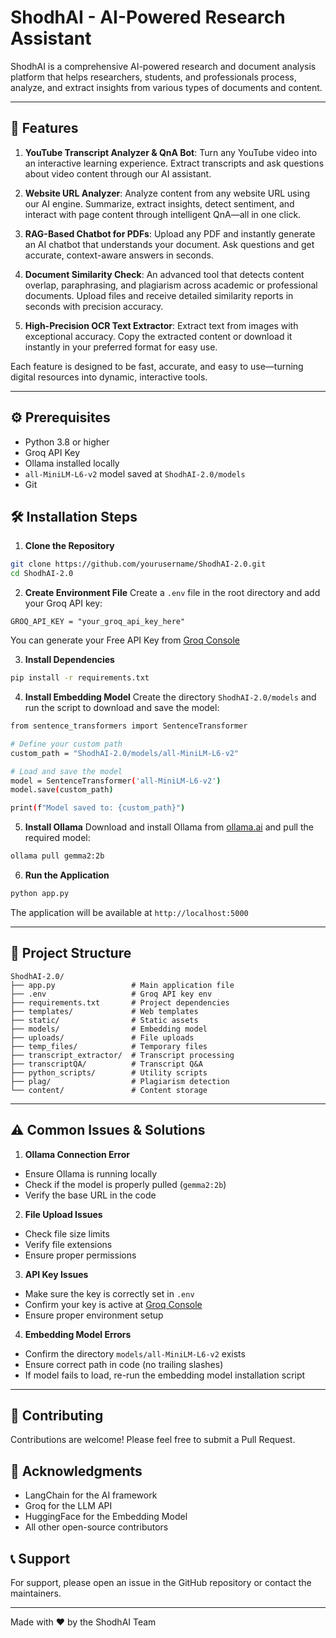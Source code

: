 # ShodhAI - AI-Powered Research Assistant

ShodhAI is a comprehensive AI-powered research and document analysis platform that helps researchers, students, and professionals process, analyze, and extract insights from various types of documents and content.

---

## 🌟 Features

1. **YouTube Transcript Analyzer & QnA Bot**: Turn any YouTube video into an interactive learning experience. Extract transcripts and ask questions about video content through our AI assistant.

2. **Website URL Analyzer**: Analyze content from any website URL using our AI engine. Summarize, extract insights, detect sentiment, and interact with page content through intelligent QnA—all in one click.

3. **RAG-Based Chatbot for PDFs**: Upload any PDF and instantly generate an AI chatbot that understands your document. Ask questions and get accurate, context-aware answers in seconds.

4. **Document Similarity Check**: An advanced tool that detects content overlap, paraphrasing, and plagiarism across academic or professional documents. Upload files and receive detailed similarity reports in seconds with precision accuracy.

5. **High-Precision OCR Text Extractor**: Extract text from images with exceptional accuracy. Copy the extracted content or download it instantly in your preferred format for easy use.

Each feature is designed to be fast, accurate, and easy to use—turning digital resources into dynamic, interactive tools.

---

## ⚙️ Prerequisites
- Python 3.8 or higher  
- Groq API Key 
- Ollama installed locally  
- `all-MiniLM-L6-v2` model saved at `ShodhAI-2.0/models`  
- Git

## 🛠️ Installation Steps

1. **Clone the Repository**
```bash
git clone https://github.com/yourusername/ShodhAI-2.0.git
cd ShodhAI-2.0
```

2. **Create Environment File**
   Create a `.env` file in the root directory and add your Groq API key:
```
GROQ_API_KEY = "your_groq_api_key_here"
```
   You can generate your Free API Key from [Groq Console](https://console.groq.com/keys)

3. **Install Dependencies**
```bash
pip install -r requirements.txt
```

4. **Install Embedding Model**
   Create the directory `ShodhAI-2.0/models` and run the script to download and save the model:
``` bash
from sentence_transformers import SentenceTransformer

# Define your custom path
custom_path = "ShodhAI-2.0/models/all-MiniLM-L6-v2"

# Load and save the model
model = SentenceTransformer('all-MiniLM-L6-v2')
model.save(custom_path)

print(f"Model saved to: {custom_path}")
```
   
5. **Install Ollama**
   Download and install Ollama from [ollama.ai](https://ollama.ai) and pull the required model:
```bash
ollama pull gemma2:2b
```

6. **Run the Application**
```bash
python app.py
```
The application will be available at `http://localhost:5000`

---

## 📁 Project Structure
```
ShodhAI-2.0/
├── app.py                 # Main application file
├── .env                   # Groq API key env 
├── requirements.txt       # Project dependencies
├── templates/             # Web templates
├── static/                # Static assets
├── models/                # Embedding model
├── uploads/               # File uploads
├── temp_files/            # Temporary files
├── transcript_extractor/  # Transcript processing
├── transcriptQA/          # Transcript Q&A
├── python_scripts/        # Utility scripts
├── plag/                  # Plagiarism detection
└── content/               # Content storage
```
---

## ⚠️ Common Issues & Solutions

1. **Ollama Connection Error**
- Ensure Ollama is running locally
- Check if the model is properly pulled (`gemma2:2b`)
- Verify the base URL in the code

2. **File Upload Issues**
- Check file size limits
- Verify file extensions
- Ensure proper permissions

3. **API Key Issues**
- Make sure the key is correctly set in `.env`
- Confirm your key is active at [Groq Console](https://console.groq.com/keys)
- Ensure proper environment setup

4. **Embedding Model Errors**
- Confirm the directory `models/all-MiniLM-L6-v2` exists
- Ensure correct path in code (no trailing slashes)
- If model fails to load, re-run the embedding model installation script

---

## 🤝 Contributing
Contributions are welcome! Please feel free to submit a Pull Request.

## 🙏 Acknowledgments
- LangChain for the AI framework
- Groq for the LLM API
- HuggingFace for the Embedding Model
- All other open-source contributors

## 📞 Support
For support, please open an issue in the GitHub repository or contact the maintainers.

---
Made with ❤️ by the ShodhAI Team 
